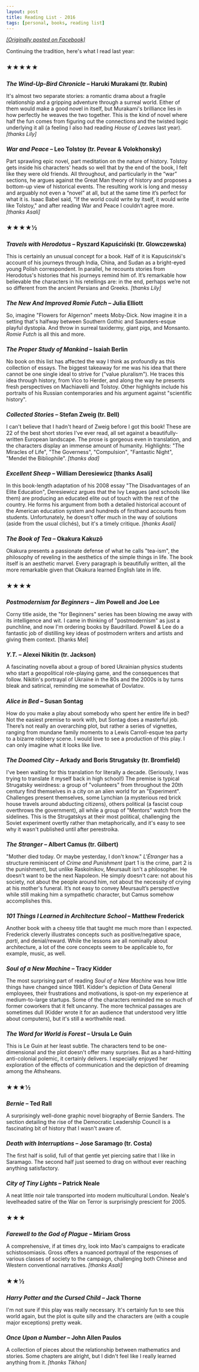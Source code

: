 ```yaml
---
layout: post
title: Reading List - 2016
tags: [personal, books, reading list]
---
```


<a href="https://www.facebook.com/notes/alex-nisnevich/reading-list-2016/10153930614281685"><i>[Originally posted on Facebook]</i></a>

Continuing the tradition, here's what I read last year:

<h3 style="margin: 1.5em 0">★★★★★</h3>

<div style="margin-top: 1.5em; font-size: 1.1em; font-weight: bold;"><i>The Wind-Up-Bird Chronicle</i> – Haruki Murakami (tr. Rubin)</div>

It's almost two separate stories: a romantic drama about a fragile relationship and a gripping adventure through a surreal world. Either of them would make a good novel in itself, but Murakami's brilliance lies in how perfectly he weaves the two together. This is the kind of novel where half the fun comes from figuring out the connections and the twisted logic underlying it all (a feeling I also had reading _House of Leaves_ last year). _[thanks Lily]_

<div style="margin-top: 1.5em; font-size: 1.1em; font-weight: bold;"><i>War and Peace</i> – Leo Tolstoy (tr. Pevear & Volokhonsky)</div>

Part sprawling epic novel, part meditation on the nature of history. Tolstoy gets inside his characters' heads so well that by the end of the book, I felt like they were old friends. All throughout, and particularly in the “war” sections, he argues against the Great Man theory of history and proposes a bottom-up view of historical events. The resulting work is long and messy and arguably not even a “novel” at all, but at the same time it’s perfect for what it is. Isaac Babel said, "If the world could write by itself, it would write like Tolstoy," and after reading War and Peace I couldn’t agree more. _[thanks Asali]_

<h3 style="margin: 1.5em 0">★★★★½</h3>

<div style="margin-top: 1.5em; font-size: 1.1em; font-weight: bold;"><i>Travels with Herodotus</i> – Ryszard Kapuściński (tr. Glowczewska)</div>

This is certainly an unusual concept for a book. Half of it is Kapuściński's account of his journeys through India, China, and Sudan as a bright-eyed young Polish correspondent. In parallel, he recounts stories from Herodotus's histories that his journeys remind him of. It’s remarkable how believable the characters in his retellings are: in the end, perhaps we’re not so different from the ancient Persians and Greeks. _[thanks Lily]_

<div style="margin-top: 1.5em; font-size: 1.1em; font-weight: bold;"><i>The New And Improved Romie Futch</i> – Julia Elliott</div>

So, imagine "Flowers for Algernon" meets Moby-Dick. Now imagine it in a setting that's halfway between Southern Gothic and Saunders-esque playful dystopia. And throw in surreal taxidermy, giant pigs, and Monsanto. _Romie Futch_ is all this and more.

<div style="margin-top: 1.5em; font-size: 1.1em; font-weight: bold;"><i>The Proper Study of Mankind</i> – Isaiah Berlin</div>

No book on this list has affected the way I think as profoundly as this collection of essays. The biggest takeaway for me was his idea that there cannot be one single ideal to strive for ("value pluralism"). He traces this idea through history, from Vico to Herder, and along the way he presents fresh perspectives on Machiavelli and Tolstoy. Other highlights include his portraits of his Russian contemporaries and his argument against "scientific history".

<div style="margin-top: 1.5em; font-size: 1.1em; font-weight: bold;"><i>Collected Stories</i> – Stefan Zweig (tr. Bell) </div>

I can't believe that I hadn't heard of Zweig before I got this book! These are 22 of the best short stories I've ever read, all set against a beautifully-written European landscape. The prose is gorgeous even in translation, and the characters display an immense amount of humanity. Highlights: "The Miracles of Life", "The Governess", "Compulsion", "Fantastic Night", "Mendel the Bibliophile". _[thanks dad]_

<div style="margin-top: 1.5em; font-size: 1.1em; font-weight: bold;"><i>Excellent Sheep</i> – William Deresiewicz [thanks Asali]</div>

In this book-length adaptation of his 2008 essay "The Disadvantages of an Elite Education", Deresiewicz argues that the Ivy Leagues (and schools like them) are producing an educated elite  out of touch with the rest of the country. He forms his argument from both a detailed historical account of the American education system and hundreds of firsthand accounts from students. Unfortunately, he doesn't offer much in the way of solutions (aside from the usual clichés), but it's a timely critique. _[thanks Asali]_

<div style="margin-top: 1.5em; font-size: 1.1em; font-weight: bold;"><i>The Book of Tea</i> – Okakura Kakuzō</div>

Okakura presents a passionate defense of what he calls "tea-ism", the philosophy of reveling in the aesthetics of the simple things in life. The book itself is an aesthetic marvel. Every paragraph is beautifully written, all the more remarkable given that Okakura learned English late in life.

<h3 style="margin: 1.5em 0">★★★★</h3>

<div style="margin-top: 1.5em; font-size: 1.1em; font-weight: bold;"><i>Postmodernism for Beginners</i> – Jim Powell and Joe Lee</div>

Corny title aside, the "for Beginners" series has been blowing me away with its intelligence and wit. I came in thinking of "postmodernism" as just a punchline, and now I'm ordering books by Baudrillard. Powell & Lee do a fantastic job of distilling key ideas of postmodern writers and artists and giving them context. [thanks Mel]

<div style="margin-top: 1.5em; font-size: 1.1em; font-weight: bold;"><i>Y.T.</i> – Alexei Nikitin (tr. Jackson)</div>

A fascinating novella about a group of bored Ukrainian physics students who start a geopolitical role-playing game, and the consequences that follow. Nikitin's portrayal of Ukraine in the 80s and the 2000s is by turns bleak and satirical, reminding me somewhat of Dovlatov.

<div style="margin-top: 1.5em; font-size: 1.1em; font-weight: bold;"><i>Alice in Bed</i> – Susan Sontag</div>

How do you make a play about somebody who spent her entire life in bed? Not the easiest premise to work with, but Sontag does a masterful job. There’s not really an overarching plot, but rather a series of vignettes, ranging from mundane family moments to a Lewis Carroll-esque tea party to a bizarre robbery scene. I would love to see a production of this play. I can only imagine what it looks like live.

<div style="margin-top: 1.5em; font-size: 1.1em; font-weight: bold;"><i>The Doomed City</i> – Arkady and Boris Strugatsky (tr. Bromfield)</div>

I've been waiting for this translation for literally a decade. (Seriously, I was trying to translate it myself back in high school!) The premise is typical Strugatsky weirdness: a group of "volunteers" from throughout the 20th century find themselves in a city on an alien world for an "Experiment". Challenges present themselves, some Lynchian (a mysterious red brick house travels around abducting citizens), others political (a fascist coup overthrows the government), all while a group of "Mentors" watch from the sidelines. This is the Strugatskys at their most political, challenging the Soviet experiment overtly rather than metaphorically, and it's easy to see why it wasn't published until after perestroika.

<div style="margin-top: 1.5em; font-size: 1.1em; font-weight: bold;"><i>The Stranger</i> – Albert Camus (tr. Gilbert)</div>

"Mother died today. Or maybe yesterday, I don't know." _L'Étranger_ has a structure reminiscent of _Crime and Punishment_ (part 1 is the crime, part 2 is the punishment), but unlike Raskolnikov, Meursault isn't a philosopher. He doesn't want to be the next Napoleon. He simply doesn't care: not about his society, not about the people around him, not about the necessity of crying at his mother's funeral. It’s not easy to convey Meursault’s perspective while still making him a sympathetic character, but Camus somehow accomplishes this.

<div style="margin-top: 1.5em; font-size: 1.1em; font-weight: bold;"><i>101 Things I Learned in Architecture School</i> – Matthew Frederick</div>

Another book with a cheesy title that taught me much more than I expected. Frederick cleverly illustrates concepts such as positive/negative space, _parti_, and denial/reward. While the lessons are all nominally about architecture, a lot of the core concepts seem to be applicable to, for example, music, as well.

<div style="margin-top: 1.5em; font-size: 1.1em; font-weight: bold;"><i>Soul of a New Machine</i> – Tracy Kidder</div>

The most surprising part of reading _Soul of a New Machine_ was how little things have changed since 1981. Kidder's depiction of Data General employees, their frustrations and motivations, is spot-on my experience at medium-to-large startups. Some of the characters reminded me so much of former coworkers that it felt uncanny. The more technical passages are sometimes dull (Kidder wrote it for an audience that understood very little about computers), but it's still a worthwhile read.

<div style="margin-top: 1.5em; font-size: 1.1em; font-weight: bold;"><i>The Word for World is Forest</i> – Ursula Le Guin</div>

This is Le Guin at her least subtle. The characters tend to be one-dimensional and the plot doesn't offer many surprises. But as a hard-hitting anti-colonial polemic, it certainly delivers. I especially enjoyed her exploration of the effects of communication and the depiction of dreaming among the Athsheans.

<h3 style="margin: 1.5em 0">★★★½</h3>

<div style="margin-top: 1.5em; font-size: 1.1em; font-weight: bold;"><i>Bernie</i> – Ted Rall</div>

A surprisingly well-done graphic novel biography of Bernie Sanders. The section detailing the rise of the Democratic Leadership Council is a fascinating bit of history that I wasn't aware of.

<div style="margin-top: 1.5em; font-size: 1.1em; font-weight: bold;"><i>Death with Interruptions</i> – Jose Saramago (tr. Costa)</div>

The first half is solid, full of that gentle yet piercing satire that I like in Saramago. The second half just seemed to drag on without ever reaching anything satisfactory.

<div style="margin-top: 1.5em; font-size: 1.1em; font-weight: bold;"><i>City of Tiny Lights</i> – Patrick Neale</div>

A neat little noir tale transported into modern multicultural London. Neale's levelheaded satire of the War on Terror is surprisingly prescient for 2005.

<h3 style="margin: 1.5em 0">★★★</h3>

<div style="margin-top: 1.5em; font-size: 1.1em; font-weight: bold;"><i>Farewell to the God of Plague</i> – Miriam Gross</div>

A comprehensive, if at times dry, look into Mao's campaigns to eradicate schistosomiasis. Gross offers a nuanced portrayal of the responses of various classes of society to the campaign, challenging both Chinese and Western conventional narratives. _[thanks Asali]_

<h3 style="margin: 1.5em 0">★★½</h3>

<div style="margin-top: 1.5em; font-size: 1.1em; font-weight: bold;"><i>Harry Potter and the Cursed Child</i> – Jack Thorne</div>

I'm not sure if this play was really necessary. It's certainly fun to see this world again, but the plot is quite silly and the characters are (with a couple major exceptions) pretty weak.

<div style="margin-top: 1.5em; font-size: 1.1em; font-weight: bold;"><i>Once Upon a Number</i> – John Allen Paulos</div>

A collection of pieces about the relationship between mathematics and stories. Some chapters are alright, but I didn't feel like I really learned anything from it. _[thanks Tikhon]_
